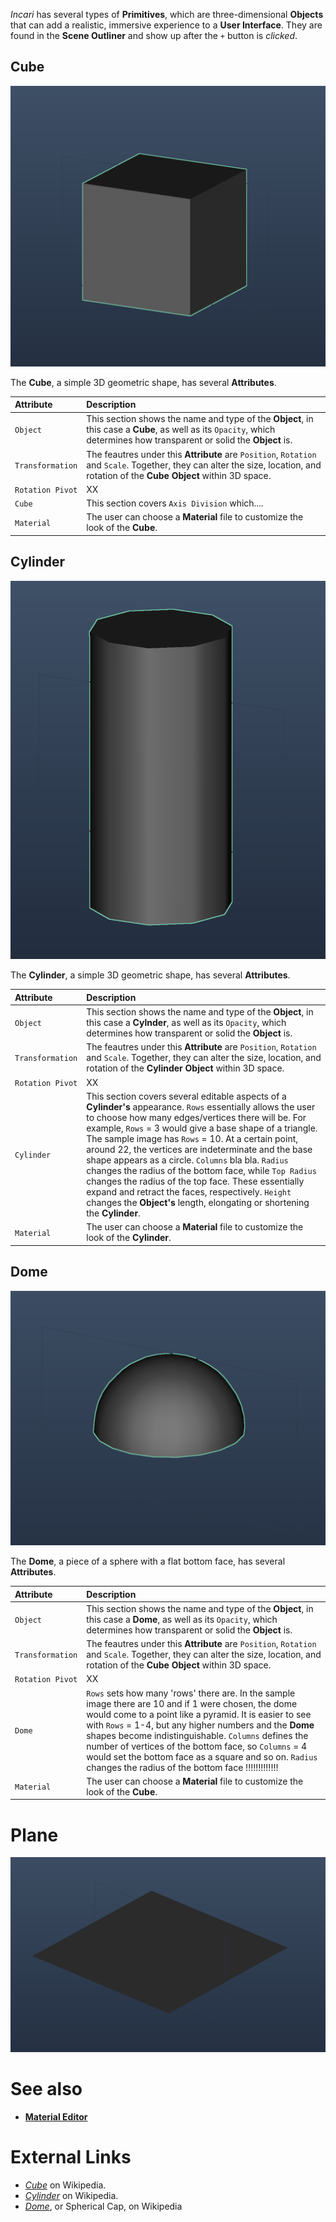 

*Incari* has several types of **Primitives**, which are three-dimensional **Objects** that can add a realistic, immersive experience to a **User Interface**. They are found in the **Scene Outliner** and show up after the `+` button is *clicked*.

## Cube

![A Cube Object](../../.gitbook/assets/cubeexample.png)

 The **Cube**, a simple 3D geometric shape, has several **Attributes**. 

| Attribute | Description |
| :--- | :--- |
|`Object`|This section shows the name and type of the **Object**, in this case a **Cube**, as well as its `Opacity`, which determines how transparent or solid the **Object** is.| 
|`Transformation`|The feautres under this **Attribute** are `Position`, `Rotation` and `Scale`. Together, they can alter the size, location, and rotation of the **Cube Object** within 3D space.|
|`Rotation Pivot`|XX|
|`Cube`|This section covers `Axis Division` which....|
|`Material`|The user can choose a **Material** file to customize the look of the **Cube**.|


## Cylinder

![A Cylinder Object](../../.gitbook/assets/cylinderexample.png)

The **Cylinder**, a simple 3D geometric shape, has several **Attributes**.

| Attribute | Description |
| :--- | :--- |
|`Object`|This section shows the name and type of the **Object**, in this case a **Cylnder**, as well as its `Opacity`, which determines how transparent or solid the **Object** is.| 
|`Transformation`|The feautres under this **Attribute** are `Position`, `Rotation` and `Scale`. Together, they can alter the size, location, and rotation of the **Cylinder Object** within 3D space.|
|`Rotation Pivot`|XX|
|`Cylinder`|This section covers several editable aspects of a **Cylinder's** appearance. `Rows` essentially allows the user to choose how many edges/vertices there will be. For example, `Rows` = 3 would give a base shape of a triangle. The sample image has `Rows` = 10. At a certain point, around 22, the vertices are indeterminate and the base shape appears as a circle. `Columns` bla bla. `Radius` changes the radius of the bottom face, while `Top Radius` changes the radius of the top face. These essentially expand and retract the faces, respectively. `Height` changes the **Object's** length, elongating or shortening the **Cylinder**.|
|`Material`|The user can choose a **Material** file to customize the look of the **Cylinder**.|


## Dome 

![A Dome Object](../../.gitbook/assets/domeexample.png)

The **Dome**, a piece of a sphere with a flat bottom face, has several **Attributes**.

| Attribute | Description |
| :--- | :--- |
|`Object`|This section shows the name and type of the **Object**, in this case a **Dome**, as well as its `Opacity`, which determines how transparent or solid the **Object** is.| 
|`Transformation`|The feautres under this **Attribute** are `Position`, `Rotation` and `Scale`. Together, they can alter the size, location, and rotation of the **Cube Object** within 3D space.|
|`Rotation Pivot`|XX|
|`Dome`|`Rows` sets how many 'rows' there are. In the sample image there are 10 and if 1 were chosen, the dome would come to a point like a pyramid. It is easier to see with `Rows` = 1-4, but any higher numbers and the **Dome** shapes become indistinguishable. `Columns` defines the number of vertices of the bottom face, so `Columns` = 4 would set the bottom face as a square and so on. `Radius` changes the radius of the bottom face !!!!!!!!!!!!!|
|`Material`|The user can choose a **Material** file to customize the look of the **Cube**.|

# Plane 

![A Plane Object](../../.gitbook/assets/planeexample.png)


#


# See also

* [**Material Editor**](../../modules/material-editor.md)

# External Links

* [*Cube*](https://en.wikipedia.org/wiki/Cube) on Wikipedia.
* [*Cylinder*](https://en.wikipedia.org/wiki/Cylinder) on Wikipedia.
* [*Dome*](https://en.wikipedia.org/wiki/Spherical_cap), or Spherical Cap, on Wikipedia